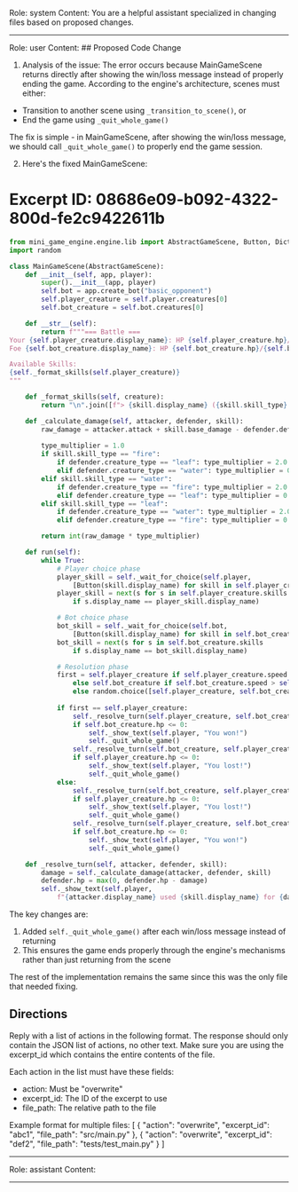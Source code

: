 Role: system
Content: You are a helpful assistant specialized in changing files based on proposed changes.
__________________
Role: user
Content: ## Proposed Code Change
1. Analysis of the issue:
The error occurs because MainGameScene returns directly after showing the win/loss message instead of properly ending the game. According to the engine's architecture, scenes must either:
- Transition to another scene using `_transition_to_scene()`, or 
- End the game using `_quit_whole_game()`

The fix is simple - in MainGameScene, after showing the win/loss message, we should call `_quit_whole_game()` to properly end the game session.

2. Here's the fixed MainGameScene:

# Excerpt ID: 08686e09-b092-4322-800d-fe2c9422611b
```python main_game/scenes/main_game_scene.py
from mini_game_engine.engine.lib import AbstractGameScene, Button, DictionaryChoice
import random

class MainGameScene(AbstractGameScene):
    def __init__(self, app, player):
        super().__init__(app, player)
        self.bot = app.create_bot("basic_opponent")
        self.player_creature = self.player.creatures[0]
        self.bot_creature = self.bot.creatures[0]

    def __str__(self):
        return f"""=== Battle ===
Your {self.player_creature.display_name}: HP {self.player_creature.hp}/{self.player_creature.max_hp}
Foe {self.bot_creature.display_name}: HP {self.bot_creature.hp}/{self.bot_creature.max_hp}

Available Skills:
{self._format_skills(self.player_creature)}
"""

    def _format_skills(self, creature):
        return "\n".join([f"> {skill.display_name} ({skill.skill_type} type)" for skill in creature.skills])

    def _calculate_damage(self, attacker, defender, skill):
        raw_damage = attacker.attack + skill.base_damage - defender.defense
        
        type_multiplier = 1.0
        if skill.skill_type == "fire":
            if defender.creature_type == "leaf": type_multiplier = 2.0
            elif defender.creature_type == "water": type_multiplier = 0.5
        elif skill.skill_type == "water":
            if defender.creature_type == "fire": type_multiplier = 2.0
            elif defender.creature_type == "leaf": type_multiplier = 0.5
        elif skill.skill_type == "leaf":
            if defender.creature_type == "water": type_multiplier = 2.0
            elif defender.creature_type == "fire": type_multiplier = 0.5

        return int(raw_damage * type_multiplier)

    def run(self):
        while True:
            # Player choice phase
            player_skill = self._wait_for_choice(self.player, 
                [Button(skill.display_name) for skill in self.player_creature.skills])
            player_skill = next(s for s in self.player_creature.skills 
                if s.display_name == player_skill.display_name)

            # Bot choice phase  
            bot_skill = self._wait_for_choice(self.bot,
                [Button(skill.display_name) for skill in self.bot_creature.skills])
            bot_skill = next(s for s in self.bot_creature.skills
                if s.display_name == bot_skill.display_name)

            # Resolution phase
            first = self.player_creature if self.player_creature.speed > self.bot_creature.speed \
                else self.bot_creature if self.bot_creature.speed > self.player_creature.speed \
                else random.choice([self.player_creature, self.bot_creature])
            
            if first == self.player_creature:
                self._resolve_turn(self.player_creature, self.bot_creature, player_skill)
                if self.bot_creature.hp <= 0:
                    self._show_text(self.player, "You won!")
                    self._quit_whole_game()
                self._resolve_turn(self.bot_creature, self.player_creature, bot_skill)
                if self.player_creature.hp <= 0:
                    self._show_text(self.player, "You lost!")
                    self._quit_whole_game()
            else:
                self._resolve_turn(self.bot_creature, self.player_creature, bot_skill)
                if self.player_creature.hp <= 0:
                    self._show_text(self.player, "You lost!")
                    self._quit_whole_game()
                self._resolve_turn(self.player_creature, self.bot_creature, player_skill)
                if self.bot_creature.hp <= 0:
                    self._show_text(self.player, "You won!")
                    self._quit_whole_game()

    def _resolve_turn(self, attacker, defender, skill):
        damage = self._calculate_damage(attacker, defender, skill)
        defender.hp = max(0, defender.hp - damage)
        self._show_text(self.player, 
            f"{attacker.display_name} used {skill.display_name} for {damage} damage!")
```

The key changes are:
1. Added `self._quit_whole_game()` after each win/loss message instead of returning
2. This ensures the game ends properly through the engine's mechanisms rather than just returning from the scene

The rest of the implementation remains the same since this was the only file that needed fixing.

## Directions
Reply with a list of actions in the following format. The response should only contain the JSON list of actions, no other text.
Make sure you are using the excerpt_id which contains the entire contents of the file.

Each action in the list must have these fields:
- action: Must be "overwrite"
- excerpt_id: The ID of the excerpt to use
- file_path: The relative path to the file

Example format for multiple files:
[
    {
        "action": "overwrite",
        "excerpt_id": "abc1",
        "file_path": "src/main.py"
    },
    {
        "action": "overwrite",
        "excerpt_id": "def2",
        "file_path": "tests/test_main.py"
    }
]
__________________
Role: assistant
Content: 
__________________

